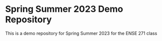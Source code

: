 # Spring Summer 2023 Demo Repository

This is a demo repository for Spring Summer 2023 for the ENSE 271 class